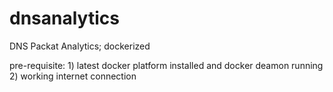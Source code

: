 # dnsanalytics
DNS Packat Analytics; dockerized

pre-requisite:  1) latest docker platform installed and docker deamon running
                2) working internet connection
